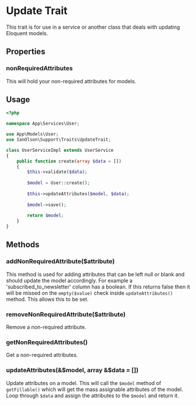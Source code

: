 # Update Trait

This trait is for use in a service or another class that deals with updating Eloquent models.

## Properties

### nonRequiredAttributes

This will hold your non-required attributes for models.

## Usage

```php
<?php

namespace App\Services\User;

use App\Models\User;
use IanOlson\Support\Traits\UpdateTrait;

class UserServiceImpl extends UserService
{
	public function create(array $data = [])
	{
		$this->validate($data);
		
		$model = User::create();
		
		$this->updateAttributes($model, $data);
		
		$model->save();
		
		return $model;
	}
}
```

## Methods

### addNonRequiredAttribute($attribute)

This method is used for adding attributes that can be left null or blank and should update the model accordingly. For example a 'subscribed_to_newsletter' column has a boolean. If this returns false then it will be missed on the `empty($value)` check inside `updateAttributes()` method. This allows this to be set.

### removeNonRequiredAttribute($attribute)

Remove a non-required attribute.

### getNonRequiredAttributes()

Get a non-required attributes.

### updateAttributes(&$model, array &$data = [])

Update attributes on a model. This will call the `$model` method of `getFillable()` which will get the mass assignable attributes of the model. Loop through `$data` and assign the attributes to the `$model` and return it.